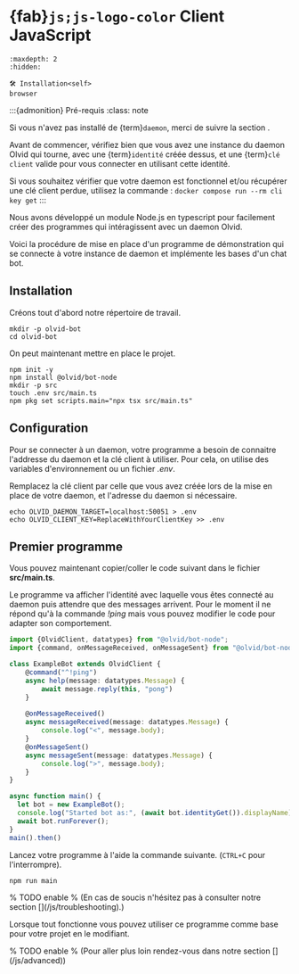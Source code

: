 # {fab}`js;js-logo-color` Client JavaScript

```{toctree}
:maxdepth: 2
:hidden:

🛠️ Installation<self>
browser
```

:::{admonition} Pré-requis
:class: note

Si vous n'avez pas installé de {term}`daemon`, merci de suivre la section [](/index).

Avant de commencer, vérifiez bien que vous avez une instance du daemon Olvid qui tourne, avec
une {term}`identité` créée dessus, et une {term}`clé client` valide pour vous connecter en utilisant cette identité.

Si vous souhaitez vérifier que votre daemon est fonctionnel et/ou récupérer une clé client perdue, utilisez la commande : `docker compose run --rm cli key get`
:::

Nous avons développé un module Node.js en typescript pour facilement créer des programmes qui intéragissent avec un daemon Olvid.

Voici la procédure de mise en place d'un programme de démonstration qui se connecte à votre instance de daemon et implémente les bases d'un chat bot.

## Installation
Créons tout d'abord notre répertoire de travail. 

```shell
mkdir -p olvid-bot
cd olvid-bot
```

On peut maintenant mettre en place le projet.
```shell
npm init -y
npm install @olvid/bot-node
mkdir -p src
touch .env src/main.ts
npm pkg set scripts.main="npx tsx src/main.ts"
```

## Configuration
Pour se connecter à un daemon, votre programme a besoin de connaitre l'addresse du daemon et la clé client à utiliser.
Pour cela, on utilise des variables d'environnement ou un fichier *.env*.

Remplacez la clé client par celle que vous avez créée lors de la mise en place de votre daemon, et l'adresse du daemon si nécessaire.
```shell
echo OLVID_DAEMON_TARGET=localhost:50051 > .env
echo OLVID_CLIENT_KEY=ReplaceWithYourClientKey >> .env
```

## Premier programme

Vous pouvez maintenant copier/coller le code suivant dans le fichier **src/main.ts**.

Le programme va afficher l'identité avec laquelle vous êtes connecté au daemon puis attendre que des messages arrivent.
Pour le moment il ne répond qu'à la commande *!ping* mais vous pouvez modifier le code pour adapter son comportement.

```typescript
import {OlvidClient, datatypes} from "@olvid/bot-node";
import {command, onMessageReceived, onMessageSent} from "@olvid/bot-node";

class ExampleBot extends OlvidClient {
    @command("^!ping")
    async help(message: datatypes.Message) {
        await message.reply(this, "pong")
    }
    
    @onMessageReceived()
    async messageReceived(message: datatypes.Message) {
        console.log("<", message.body);
    }
    @onMessageSent()
    async messageSent(message: datatypes.Message) {
        console.log(">", message.body);
    }
}

async function main() {
  let bot = new ExampleBot();
  console.log("Started bot as:", (await bot.identityGet()).displayName)
  await bot.runForever();
}
main().then()
```

Lancez votre programme à l'aide la commande suivante. (`CTRL+C` pour l'interrompre).
```shell
npm run main
```

% TODO enable
% (En cas de soucis n'hésitez pas à consulter notre section []&#40;/js/troubleshooting&#41;.)

Lorsque tout fonctionne vous pouvez utiliser ce programme comme base pour votre projet en le modifiant.

% TODO enable
% (Pour aller plus loin rendez-vous dans notre section []&#40;/js/advanced&#41;)
